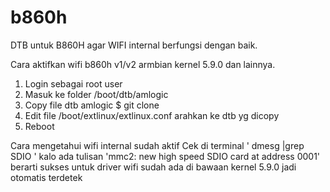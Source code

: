 # b860h
DTB untuk B860H agar WIFI internal berfungsi dengan baik.


Cara aktifkan wifi b860h v1/v2 armbian kernel 5.9.0 dan lainnya.
1. Login sebagai root user
2. Masuk ke folder /boot/dtb/amlogic
3. Copy file dtb amlogic 
    $ git clone 
4. Edit file /boot/extlinux/extlinux.conf arahkan ke dtb yg dicopy
5. Reboot

Cara mengetahui wifi internal sudah aktif
Cek di terminal ' dmesg |grep SDIO '
kalo ada tulisan 'mmc2: new high speed SDIO card at address 0001' berarti sukses
untuk driver wifi sudah ada di bawaan kernel 5.9.0 jadi otomatis terdetek
